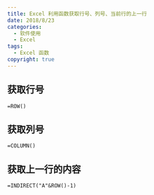 ```yaml
---
title: Excel 利用函数获取行号、列号、当前行的上一行
date: 2018/8/23
categories:
  - 软件使用
  - Excel
tags:
  - Excel 函数
copyright: true
---
```


## 获取行号

`=ROW()`

## 获取列号

`=COLUMN()`

## 获取上一行的内容

`=INDIRECT("A"&ROW()-1)`